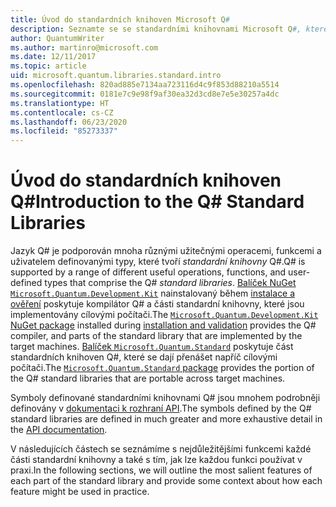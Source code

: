 ```yaml
---
title: Úvod do standardních knihoven Microsoft Q#
description: Seznamte se se standardními knihovnami Microsoft Q#, které definují operace, funkce a datové typy používané v kvantových programech.
author: QuantumWriter
ms.author: martinro@microsoft.com
ms.date: 12/11/2017
ms.topic: article
uid: microsoft.quantum.libraries.standard.intro
ms.openlocfilehash: 820ad885e7134aa723116d4c9f853d88210a5514
ms.sourcegitcommit: 0181e7c9e98f9af30ea32d3cd8e7e5e30257a4dc
ms.translationtype: HT
ms.contentlocale: cs-CZ
ms.lasthandoff: 06/23/2020
ms.locfileid: "85273337"
---
```

# <a name="introduction-to-the-q-standard-libraries"></a><span data-ttu-id="c1834-103">Úvod do standardních knihoven Q#</span><span class="sxs-lookup"><span data-stu-id="c1834-103">Introduction to the Q# Standard Libraries</span></span> #

<span data-ttu-id="c1834-104">Jazyk Q# je podporován mnoha různými užitečnými operacemi, funkcemi a uživatelem definovanými typy, které tvoří *standardní knihovny* Q#.</span><span class="sxs-lookup"><span data-stu-id="c1834-104">Q# is supported by a range of different useful operations, functions, and user-defined types that comprise the Q# *standard libraries*.</span></span>
<span data-ttu-id="c1834-105">[Balíček NuGet `Microsoft.Quantum.Development.Kit`](https://www.nuget.org/packages/microsoft.quantum.development.kit) nainstalovaný během [instalace a ověření](xref:microsoft.quantum.install) poskytuje kompilátor Q# a části standardní knihovny, které jsou implementovány cílovými počítači.</span><span class="sxs-lookup"><span data-stu-id="c1834-105">The [`Microsoft.Quantum.Development.Kit` NuGet package](https://www.nuget.org/packages/microsoft.quantum.development.kit) installed during [installation and validation](xref:microsoft.quantum.install) provides the Q# compiler, and parts of the standard library that are implemented by the target machines.</span></span>
<span data-ttu-id="c1834-106">[Balíček `Microsoft.Quantum.Standard`](https://www.nuget.org/packages/microsoft.quantum.standard) poskytuje část standardních knihoven Q#, které se dají přenášet napříč cílovými počítači.</span><span class="sxs-lookup"><span data-stu-id="c1834-106">The [`Microsoft.Quantum.Standard` package](https://www.nuget.org/packages/microsoft.quantum.standard) provides the portion of the Q# standard libraries that are portable across target machines.</span></span>

<span data-ttu-id="c1834-107">Symboly definované standardními knihovnami Q# jsou mnohem podrobněji definovány v [dokumentaci k rozhraní API](xref:microsoft.quantum.standardlibsintro).</span><span class="sxs-lookup"><span data-stu-id="c1834-107">The symbols defined by the Q# standard libraries are defined in much greater and more exhaustive detail in the [API documentation](xref:microsoft.quantum.standardlibsintro).</span></span>

<span data-ttu-id="c1834-108">V následujících částech se seznámíme s nejdůležitějšími funkcemi každé části standardní knihovny a také s tím, jak lze každou funkci používat v praxi.</span><span class="sxs-lookup"><span data-stu-id="c1834-108">In the following sections, we will outline the most salient features of each part of the standard library and provide some context about how each feature might be used in practice.</span></span>
